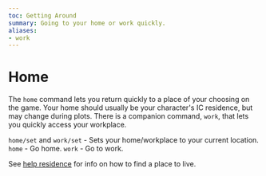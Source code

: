 ```yaml
---
toc: Getting Around
summary: Going to your home or work quickly.
aliases:
- work
---
```

# Home

The `home` command lets you return quickly to a place of your choosing on the game.  Your home should usually be your character's IC residence, but may change during plots.  There is a companion command, `work`, that lets you quickly access your workplace.

`home/set` and `work/set` - Sets your home/workplace to your current location.
`home` - Go home.
`work` - Go to work.

See [help residence](/help/residence) for info on how to find a place to live.
